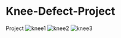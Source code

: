 # Knee-Defect-Project
Project
![knee1](https://user-images.githubusercontent.com/88381058/144166675-d46b923d-5d5d-4ef1-a94c-dc5d9810a5f2.png)
![knee2](https://user-images.githubusercontent.com/88381058/144166680-21b703f1-c9c2-403c-9d6a-95904f0d150c.png)
![knee3](https://user-images.githubusercontent.com/88381058/144166683-4aae84d1-061c-4f83-ac9e-b5b45fa64610.png)
